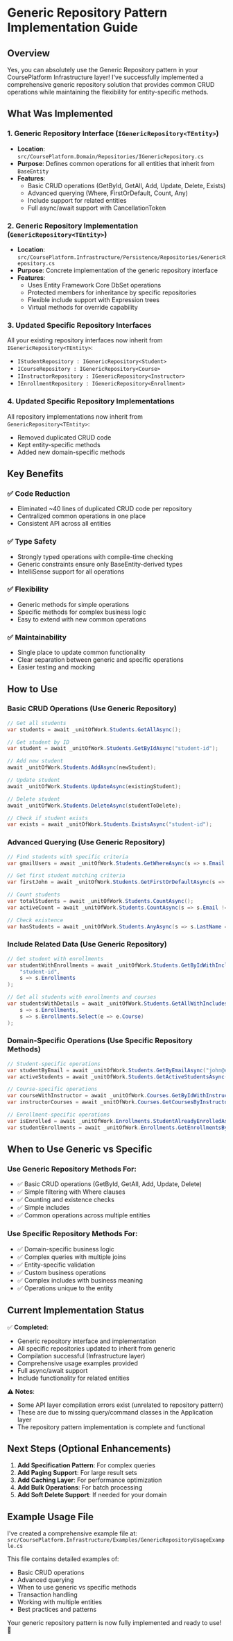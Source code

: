 # Generic Repository Pattern Implementation Guide

## Overview

Yes, you can absolutely use the Generic Repository pattern in your CoursePlatform Infrastructure layer! I've successfully implemented a comprehensive generic repository solution that provides common CRUD operations while maintaining the flexibility for entity-specific methods.

## What Was Implemented

### 1. Generic Repository Interface (`IGenericRepository<TEntity>`)
- **Location**: `src/CoursePlatform.Domain/Repositories/IGenericRepository.cs`
- **Purpose**: Defines common operations for all entities that inherit from `BaseEntity`
- **Features**:
  - Basic CRUD operations (GetById, GetAll, Add, Update, Delete, Exists)
  - Advanced querying (Where, FirstOrDefault, Count, Any)
  - Include support for related entities
  - Full async/await support with CancellationToken

### 2. Generic Repository Implementation (`GenericRepository<TEntity>`)
- **Location**: `src/CoursePlatform.Infrastructure/Persistence/Repositories/GenericRepository.cs`
- **Purpose**: Concrete implementation of the generic repository interface
- **Features**:
  - Uses Entity Framework Core DbSet operations
  - Protected members for inheritance by specific repositories
  - Flexible include support with Expression trees
  - Virtual methods for override capability

### 3. Updated Specific Repository Interfaces
All your existing repository interfaces now inherit from `IGenericRepository<TEntity>`:
- `IStudentRepository : IGenericRepository<Student>`
- `ICourseRepository : IGenericRepository<Course>`
- `IInstructorRepository : IGenericRepository<Instructor>`
- `IEnrollmentRepository : IGenericRepository<Enrollment>`

### 4. Updated Specific Repository Implementations
All repository implementations now inherit from `GenericRepository<TEntity>`:
- Removed duplicated CRUD code
- Kept entity-specific methods
- Added new domain-specific methods

## Key Benefits

### ✅ **Code Reduction**
- Eliminated ~40 lines of duplicated CRUD code per repository
- Centralized common operations in one place
- Consistent API across all entities

### ✅ **Type Safety**
- Strongly typed operations with compile-time checking
- Generic constraints ensure only BaseEntity-derived types
- IntelliSense support for all operations

### ✅ **Flexibility**
- Generic methods for simple operations
- Specific methods for complex business logic
- Easy to extend with new common operations

### ✅ **Maintainability**
- Single place to update common functionality
- Clear separation between generic and specific operations
- Easier testing and mocking

## How to Use

### Basic CRUD Operations (Use Generic Repository)
```csharp
// Get all students
var students = await _unitOfWork.Students.GetAllAsync();

// Get student by ID
var student = await _unitOfWork.Students.GetByIdAsync("student-id");

// Add new student
await _unitOfWork.Students.AddAsync(newStudent);

// Update student
await _unitOfWork.Students.UpdateAsync(existingStudent);

// Delete student
await _unitOfWork.Students.DeleteAsync(studentToDelete);

// Check if student exists
var exists = await _unitOfWork.Students.ExistsAsync("student-id");
```

### Advanced Querying (Use Generic Repository)
```csharp
// Find students with specific criteria
var gmailUsers = await _unitOfWork.Students.GetWhereAsync(s => s.Email.Contains("@gmail.com"));

// Get first student matching criteria
var firstJohn = await _unitOfWork.Students.GetFirstOrDefaultAsync(s => s.FirstName == "John");

// Count students
var totalStudents = await _unitOfWork.Students.CountAsync();
var activeCount = await _unitOfWork.Students.CountAsync(s => s.Email != null);

// Check existence
var hasStudents = await _unitOfWork.Students.AnyAsync(s => s.LastName == "Smith");
```

### Include Related Data (Use Generic Repository)
```csharp
// Get student with enrollments
var studentWithEnrollments = await _unitOfWork.Students.GetByIdWithIncludesAsync(
    "student-id", 
    s => s.Enrollments
);

// Get all students with enrollments and courses
var studentsWithDetails = await _unitOfWork.Students.GetAllWithIncludesAsync(
    s => s.Enrollments,
    s => s.Enrollments.Select(e => e.Course)
);
```

### Domain-Specific Operations (Use Specific Repository Methods)
```csharp
// Student-specific operations
var studentByEmail = await _unitOfWork.Students.GetByEmailAsync("john@example.com");
var activeStudents = await _unitOfWork.Students.GetActiveStudentsAsync();

// Course-specific operations
var courseWithInstructor = await _unitOfWork.Courses.GetByIdWithInstructorAsync("course-id");
var instructorCourses = await _unitOfWork.Courses.GetCoursesByInstructorAsync("instructor-id");

// Enrollment-specific operations
var isEnrolled = await _unitOfWork.Enrollments.StudentAlreadyEnrolledAsync("student-id", "course-id");
var studentEnrollments = await _unitOfWork.Enrollments.GetEnrollmentsByStudentAsync("student-id");
```

## When to Use Generic vs Specific

### Use Generic Repository Methods For:
- ✅ Basic CRUD operations (GetById, GetAll, Add, Update, Delete)
- ✅ Simple filtering with Where clauses
- ✅ Counting and existence checks
- ✅ Simple includes
- ✅ Common operations across multiple entities

### Use Specific Repository Methods For:
- ✅ Domain-specific business logic
- ✅ Complex queries with multiple joins
- ✅ Entity-specific validation
- ✅ Custom business operations
- ✅ Complex includes with business meaning
- ✅ Operations unique to the entity

## Current Implementation Status

✅ **Completed**:
- Generic repository interface and implementation
- All specific repositories updated to inherit from generic
- Compilation successful (Infrastructure layer)
- Comprehensive usage examples provided
- Full async/await support
- Include functionality for related entities

⚠️ **Notes**:
- Some API layer compilation errors exist (unrelated to repository pattern)
- These are due to missing query/command classes in the Application layer
- The repository pattern implementation is complete and functional

## Next Steps (Optional Enhancements)

1. **Add Specification Pattern**: For complex queries
2. **Add Paging Support**: For large result sets
3. **Add Caching Layer**: For performance optimization
4. **Add Bulk Operations**: For batch processing
5. **Add Soft Delete Support**: If needed for your domain

## Example Usage File

I've created a comprehensive example file at:
`src/CoursePlatform.Infrastructure/Examples/GenericRepositoryUsageExample.cs`

This file contains detailed examples of:
- Basic CRUD operations
- Advanced querying
- When to use generic vs specific methods
- Transaction handling
- Working with multiple entities
- Best practices and patterns

Your generic repository pattern is now fully implemented and ready to use! 🎉

